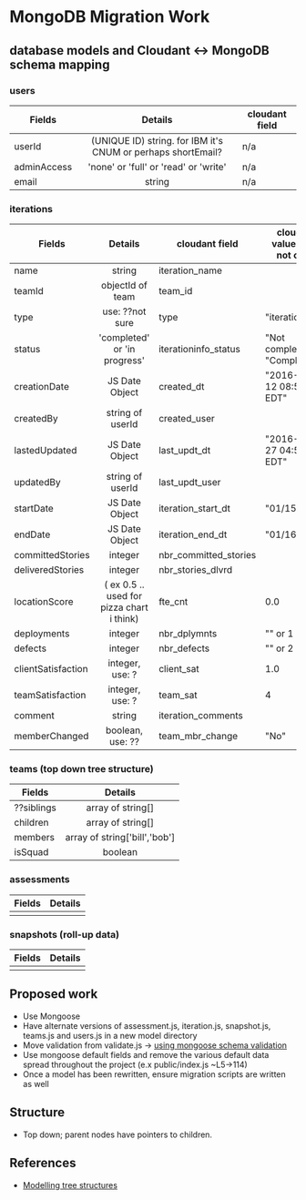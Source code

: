 # MongoDB Migration Work

## database models and Cloudant <-> MongoDB schema mapping


### users
| Fields        | Details       | cloudant field
| ------------- |:-------------:|-------------
| userId | (UNIQUE ID) string. for IBM it's CNUM or perhaps shortEmail? | n/a
| adminAccess | 'none' or 'full' or 'read' or 'write'| n/a
| email | string | n/a


### iterations
| Fields        | Details      | cloudant field | cloudant value ex (if not obv.)
| ------------- |:-------------:|------------- | -------------
|name | string | iteration_name |
|teamId | objectId of team | team_id |
|type | use: ??not sure | type  | "iterationinfo"
|status| 'completed' or 'in progress' | iterationinfo_status |"Not complete", "Completed"
|creationDate|JS Date Object | created_dt | "2016-04-12 08:58:50 EDT"
|createdBy| string of userId | created_user |
|lastedUpdated| JS Date Object | last_updt_dt | "2016-04-27 04:53:23 EDT"
|updatedBy| string of userId | last_updt_user |
|startDate| JS Date Object|iteration_start_dt | "01/15/2016"
|endDate| JS Date Object|iteration_end_dt | "01/16/2016"
|committedStories| integer | nbr_committed_stories |
|deliveredStories| integer | nbr_stories_dlvrd |
|locationScore | ( ex 0.5 .. used for pizza chart i think) | fte_cnt | 0.0
|deployments | integer | nbr_dplymnts | "" or 1
|defects | integer | nbr_defects | "" or 2
|clientSatisfaction| integer, use: ? | client_sat | 1.0
|teamSatisfaction| integer, use: ? | team_sat | 4
|comment| string | iteration_comments |
|memberChanged| boolean, use: ?? | team_mbr_change | "No"


### teams (top down tree structure)

| Fields        | Details           
| ------------- |:-------------:
| ??siblings    | array of string[]      
| children      | array of string[]
| members       | array of string['bill','bob']
| isSquad       | boolean


### assessments
| Fields        | Details           
| ------------- |:-------------:
|       |       
### snapshots (roll-up data)
| Fields        | Details           
| ------------- |:-------------:
|       |       
## Proposed work
* Use Mongoose
* Have alternate versions of assessment.js, iteration.js, snapshot.js, teams.js and users.js in a new model directory
* Move validation from validate.js -> [using mongoose schema validation]
* Use mongoose default fields and remove the various default data spread throughout the project (e.x public/index.js ~L5->114)
* Once a model has been rewritten, ensure migration scripts are written as well

## Structure
* Top down; parent nodes have pointers to children.


## References

 * [Modelling tree structures]

[Modelling tree structures]: <https://docs.mongodb.com/manual/applications/data-models-tree-structures/>
[using mongoose schema validation]: <http://mongoosejs.com/docs/validation.html>
